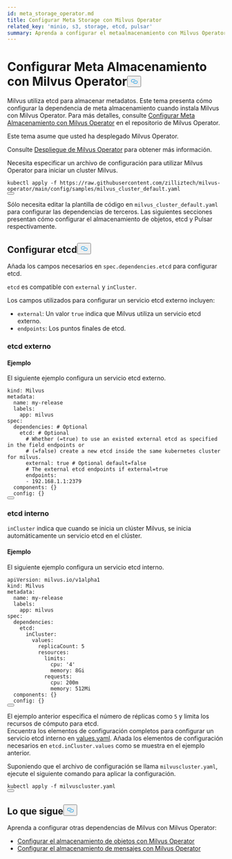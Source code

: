 ```yaml
---
id: meta_storage_operator.md
title: Configurar Meta Storage con Milvus Operator
related_key: 'minio, s3, storage, etcd, pulsar'
summary: Aprenda a configurar el metaalmacenamiento con Milvus Operator.
---
```

<h1 id="Configure-Meta-Storage-with-Milvus-Operator" class="common-anchor-header">Configurar Meta Almacenamiento con Milvus Operator<button data-href="#Configure-Meta-Storage-with-Milvus-Operator" class="anchor-icon" translate="no">
      <svg translate="no"
        aria-hidden="true"
        focusable="false"
        height="20"
        version="1.1"
        viewBox="0 0 16 16"
        width="16"
      >
        <path
          fill="#0092E4"
          fill-rule="evenodd"
          d="M4 9h1v1H4c-1.5 0-3-1.69-3-3.5S2.55 3 4 3h4c1.45 0 3 1.69 3 3.5 0 1.41-.91 2.72-2 3.25V8.59c.58-.45 1-1.27 1-2.09C10 5.22 8.98 4 8 4H4c-.98 0-2 1.22-2 2.5S3 9 4 9zm9-3h-1v1h1c1 0 2 1.22 2 2.5S13.98 12 13 12H9c-.98 0-2-1.22-2-2.5 0-.83.42-1.64 1-2.09V6.25c-1.09.53-2 1.84-2 3.25C6 11.31 7.55 13 9 13h4c1.45 0 3-1.69 3-3.5S14.5 6 13 6z"
        ></path>
      </svg>
    </button></h1><p>Milvus utiliza etcd para almacenar metadatos. Este tema presenta cómo configurar la dependencia de meta almacenamiento cuando instala Milvus con Milvus Operator. Para más detalles, consulte <a href="https://github.com/zilliztech/milvus-operator/blob/main/docs/administration/manage-dependencies/meta-storage.md">Configurar Meta Almacenamiento con Milvus Operator</a> en el repositorio de Milvus Operator.</p>
<p>Este tema asume que usted ha desplegado Milvus Operator.</p>
<div class="alert note">Consulte <a href="https://milvus.io/docs/v2.2.x/install_cluster-milvusoperator.md">Despliegue de Milvus Operator</a> para obtener más información. </div>
<p>Necesita especificar un archivo de configuración para utilizar Milvus Operator para iniciar un cluster Milvus.</p>
<pre><code translate="no" class="language-YAML">kubectl apply -f <span class="hljs-attr">https</span>:<span class="hljs-comment">//raw.githubusercontent.com/zilliztech/milvus-operator/main/config/samples/milvus_cluster_default.yaml</span>
<button class="copy-code-btn"></button></code></pre>
<p>Sólo necesita editar la plantilla de código en <code translate="no">milvus_cluster_default.yaml</code> para configurar las dependencias de terceros. Las siguientes secciones presentan cómo configurar el almacenamiento de objetos, etcd y Pulsar respectivamente.</p>
<h2 id="Configure-etcd" class="common-anchor-header">Configurar etcd<button data-href="#Configure-etcd" class="anchor-icon" translate="no">
      <svg translate="no"
        aria-hidden="true"
        focusable="false"
        height="20"
        version="1.1"
        viewBox="0 0 16 16"
        width="16"
      >
        <path
          fill="#0092E4"
          fill-rule="evenodd"
          d="M4 9h1v1H4c-1.5 0-3-1.69-3-3.5S2.55 3 4 3h4c1.45 0 3 1.69 3 3.5 0 1.41-.91 2.72-2 3.25V8.59c.58-.45 1-1.27 1-2.09C10 5.22 8.98 4 8 4H4c-.98 0-2 1.22-2 2.5S3 9 4 9zm9-3h-1v1h1c1 0 2 1.22 2 2.5S13.98 12 13 12H9c-.98 0-2-1.22-2-2.5 0-.83.42-1.64 1-2.09V6.25c-1.09.53-2 1.84-2 3.25C6 11.31 7.55 13 9 13h4c1.45 0 3-1.69 3-3.5S14.5 6 13 6z"
        ></path>
      </svg>
    </button></h2><p>Añada los campos necesarios en <code translate="no">spec.dependencies.etcd</code> para configurar etcd.</p>
<p><code translate="no">etcd</code> es compatible con <code translate="no">external</code> y <code translate="no">inCluster</code>.</p>
<p>Los campos utilizados para configurar un servicio etcd externo incluyen:</p>
<ul>
<li><code translate="no">external</code>: Un valor <code translate="no">true</code> indica que Milvus utiliza un servicio etcd externo.</li>
<li><code translate="no">endpoints</code>: Los puntos finales de etcd.</li>
</ul>
<h3 id="External-etcd" class="common-anchor-header">etcd externo</h3><h4 id="Example" class="common-anchor-header">Ejemplo</h4><p>El siguiente ejemplo configura un servicio etcd externo.</p>
<pre><code translate="no" class="language-YAML">kind: Milvus
metadata:
  name: my-release
  labels:
    app: milvus
spec:
  dependencies: <span class="hljs-comment"># Optional</span>
    etcd: <span class="hljs-comment"># Optional</span>
      <span class="hljs-comment"># Whether (=true) to use an existed external etcd as specified in the field endpoints or </span>
      <span class="hljs-comment"># (=false) create a new etcd inside the same kubernetes cluster for milvus.</span>
      external: true <span class="hljs-comment"># Optional default=false</span>
      <span class="hljs-comment"># The external etcd endpoints if external=true</span>
      endpoints:
      - <span class="hljs-number">192.168</span><span class="hljs-number">.1</span><span class="hljs-number">.1</span>:<span class="hljs-number">2379</span>
  components: {}
  config: {}
<button class="copy-code-btn"></button></code></pre>
<h3 id="Internal-etcd" class="common-anchor-header">etcd interno</h3><p><code translate="no">inCluster</code> indica que cuando se inicia un clúster Milvus, se inicia automáticamente un servicio etcd en el clúster.</p>
<h4 id="Example" class="common-anchor-header">Ejemplo</h4><p>El siguiente ejemplo configura un servicio etcd interno.</p>
<pre><code translate="no" class="language-YAML">apiVersion: milvus.io/v1alpha1
kind: Milvus
metadata:
  name: my-release
  labels:
    app: milvus
spec:
  dependencies:
    etcd:
      inCluster:
        values:
          replicaCount: 5
          resources:
            limits: 
              cpu: <span class="hljs-string">&#x27;4&#x27;</span>
              memory: 8Gi
            requests:
              cpu: 200m
              memory: 512Mi
  components: {}
  config: {}              
<button class="copy-code-btn"></button></code></pre>
<div class="alert note">El ejemplo anterior especifica el número de réplicas como <code translate="no">5</code> y limita los recursos de cómputo para etcd.</div>
<div class="alert note">Encuentra los elementos de configuración completos para configurar un servicio etcd interno en <a href="https://github.com/bitnami/charts/blob/ba6f8356e725a8342fe738a3b73ae40d5488b2ad/bitnami/etcd/values.yaml">values.yaml</a>. Añada los elementos de configuración necesarios en <code translate="no">etcd.inCluster.values</code> como se muestra en el ejemplo anterior.</div>
<p>Suponiendo que el archivo de configuración se llama <code translate="no">milvuscluster.yaml</code>, ejecute el siguiente comando para aplicar la configuración.</p>
<pre><code translate="no" class="language-Shell">kubectl apply -f milvuscluster.yaml
<button class="copy-code-btn"></button></code></pre>
<h2 id="Whats-next" class="common-anchor-header">Lo que sigue<button data-href="#Whats-next" class="anchor-icon" translate="no">
      <svg translate="no"
        aria-hidden="true"
        focusable="false"
        height="20"
        version="1.1"
        viewBox="0 0 16 16"
        width="16"
      >
        <path
          fill="#0092E4"
          fill-rule="evenodd"
          d="M4 9h1v1H4c-1.5 0-3-1.69-3-3.5S2.55 3 4 3h4c1.45 0 3 1.69 3 3.5 0 1.41-.91 2.72-2 3.25V8.59c.58-.45 1-1.27 1-2.09C10 5.22 8.98 4 8 4H4c-.98 0-2 1.22-2 2.5S3 9 4 9zm9-3h-1v1h1c1 0 2 1.22 2 2.5S13.98 12 13 12H9c-.98 0-2-1.22-2-2.5 0-.83.42-1.64 1-2.09V6.25c-1.09.53-2 1.84-2 3.25C6 11.31 7.55 13 9 13h4c1.45 0 3-1.69 3-3.5S14.5 6 13 6z"
        ></path>
      </svg>
    </button></h2><p>Aprenda a configurar otras dependencias de Milvus con Milvus Operator:</p>
<ul>
<li><a href="/docs/es/v2.4.x/object_storage_operator.md">Configurar el almacenamiento de objetos con Milvus Operator</a></li>
<li><a href="/docs/es/v2.4.x/message_storage_operator.md">Configurar el almacenamiento de mensajes con Milvus Operator</a></li>
</ul>
